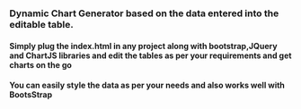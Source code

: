 ### Dynamic Chart Generator based on the data entered into the editable table. <br />
#### Simply plug the index.html in any project along with bootstrap,JQuery and ChartJS libraries and edit the tables as per your requirements and get charts on the go<br />
#### You can easily style the data as per your needs and also works well with BootsStrap
